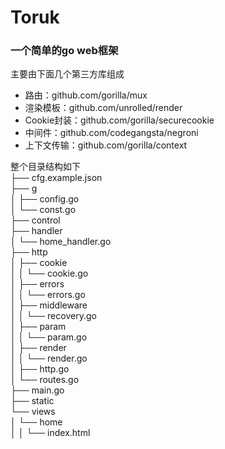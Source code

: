 # Toruk
### 一个简单的go web框架

主要由下面几个第三方库组成

* 路由：github.com/gorilla/mux
* 渲染模板：github.com/unrolled/render
* Cookie封装：github.com/gorilla/securecookie
* 中间件：github.com/codegangsta/negroni
* 上下文传输：github.com/gorilla/context

整个目录结构如下   
├── cfg.example.json   
├── g   
│   ├── config.go   
│   └── const.go   
├── control   
├── handler   
│   └── home_handler.go   
├── http   
│   ├── cookie   
│   │   └── cookie.go   
│   ├── errors   
│   │   └── errors.go   
│   ├── middleware   
│   │   └── recovery.go   
│   ├── param   
│   │   └── param.go   
│   ├── render   
│   │   └── render.go   
│   ├── http.go   
│   └── routes.go   
├── main.go   
├── static   
└── views   
│   └──  home   
│   │   └── index.html   

